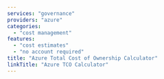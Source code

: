 ```yaml
---
services: "governance"
providers: "azure"
categories:
  - "cost management"
features:
  - "cost estimates"
  - "no account required"
title: "Azure Total Cost of Ownership Calculator"
linkTitle: "Azure TCO Calculator"
---
```

